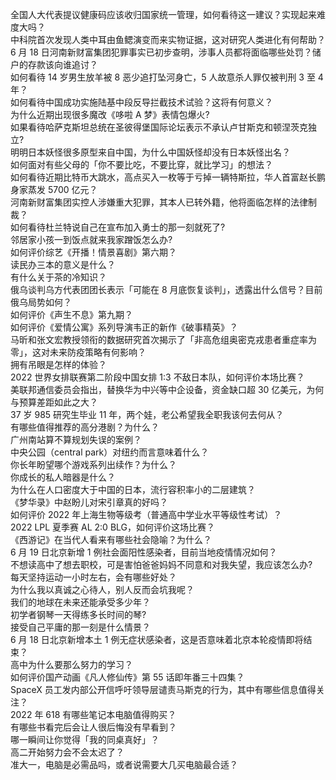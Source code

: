 全国人大代表提议健康码应该收归国家统一管理，如何看待这一建议？实现起来难度大吗？  
中科院首次发现人类中耳由鱼鳃演变而来实物证据，这对研究人类进化有何帮助？  
6 月 18 日河南新财富集团犯罪事实已初步查明，涉事人员都将面临哪些处罚？储户的存款该向谁追讨？  
如何看待 14 岁男生放羊被 8 恶少追打坠河身亡，5 人故意杀人罪仅被判刑 3 至 4 年？  
如何看待中国成功实施陆基中段反导拦截技术试验？这将有何意义？  
为什么近期出现很多魔改《哆啦 A 梦》表情包爆火?  
如果看待哈萨克斯坦总统在圣彼得堡国际论坛表示不承认卢甘斯克和顿涅茨克独立?  
明明日本妖怪很多原型来自中国，为什么中国妖怪却没有日本妖怪出名？  
如何面对有些父母的「你不要比吃，不要比穿，就比学习」的想法？  
如何看待近期比特币大跳水，高点买入一枚等于亏掉一辆特斯拉，华人首富赵长鹏身家蒸发 5700 亿元？  
河南新财富集团实控人涉嫌重大犯罪，其本人已转外籍，他将面临怎样的法律制裁？  
如何看待杜兰特说自己在宣布加入勇士的那一刻就死了?  
邻居家小孩一到饭点就来我家蹭饭怎么办?  
如何评价综艺《开播！情景喜剧》第六期？  
读民办三本的意义是什么？  
有什么关于茶的冷知识？  
俄乌谈判乌方代表团团长表示「可能在 8 月底恢复谈判」，透露出什么信号？目前俄乌局势如何？  
如何评价《声生不息》第九期？  
如何评价《爱情公寓》系列导演韦正的新作《破事精英》？  
马昕和张文宏教授领衔的数据研究首次揭示了「非高危组奥密克戎患者重症率为零」，这对未来防疫策略有何影响？  
拥有吊眼是怎样的体验？  
2022 世界女排联赛第二阶段中国女排 1:3 不敌日本队，如何评价本场比赛？  
美联邦通信委员会指出，替换华为中兴等中企设备，资金缺口超 30 亿美元，为何与预算差距如此之大？  
37 岁 985 研究生毕业 11 年，两个娃，老公希望我全职我该何去何从？  
有哪些值得推荐的高分港剧？为什么？  
广州南站算不算规划失误的案例？  
中央公园（central park）对纽约而言意味着什么？  
你长年盼望哪个游戏系列出续作？为什么？  
你成长的私人暗器是什么？  
为什么在人口密度大于中国的日本，流行容积率小的二层建筑？  
《梦华录》中赵盼儿对宋引章真的好吗？  
如何评价 2022 年上海生物等级考（普通高中学业水平等级性考试）？  
2022 LPL 夏季赛 AL 2:0 BLG，如何评价这场比赛？  
《西游记》在当代人看来有哪些社会隐喻？为什么？  
6 月 19 日北京新增 1 例社会面阳性感染者，目前当地疫情情况如何？  
不想读高中了想去职校，可是害怕爸爸妈妈不同意和对我失望，我应该怎么办?  
每天坚持运动一小时左右，会有哪些好处？  
为什么我以真诚之心待人，别人反而会坑我呢？  
我们的地球在未来还能承受多少年？  
初学者钢琴一天得练多长时间的琴?  
接受自己平庸的那一刻是什么情景？  
6 月 18 日北京新增本土 1 例无症状感染者，这是否意味着北京本轮疫情即将结束？  
高中为什么要那么努力的学习？  
如何评价国产动画《凡人修仙传》第 55 话即年番三十四集？  
SpaceX 员工发内部公开信呼吁领导层谴责马斯克的行为，其中有哪些信息值得关注？  
2022 年 618 有哪些笔记本电脑值得购买？  
有哪些书看完后会让人很后悔没有早看到？  
哪一瞬间让你觉得「我的同桌真好」？  
高二开始努力会不会太迟了？  
准大一，电脑是必需品吗，或者说需要大几买电脑最合适？  
